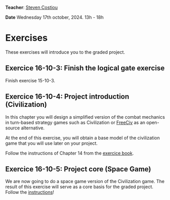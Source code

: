 **Teacher**: [Steven Costiou](https://kloum.io/costiou)

**Date** Wednesday 17th october, 2024. 13h - 18h

# Exercises

These exercises will introduce you to the graded project.

## Exercice 16-10-3: Finish the logical gate exercise

Finish exercise 15-10-3.


## Exercice 16-10-4: Project introduction (Civilization)

In this chapter you will design a simplified version of the combat mechanics in turn-based strategy games such as Civilization or [FreeCiv](https://en.wikipedia.org/wiki/Freeciv) as an open-source alternative. 

At the end of this exercise, you will obtain a base model of the civilization game that you will use later on your project.

Follow the instructions of Chapter 14 from the [exercice book](http://rmod-pharo-mooc.lille.inria.fr/AdvancedDesignMooc/2024-04-01-CompanionExercise.pdf).

## Exercice 16-10-5: Project core (Space Game)

We are now going to do a space game version of the Civilization game.
The result of this exercise will serve as a core basis for the graded project.
Follow the [instructions](../additional-resources/space-game.md)!